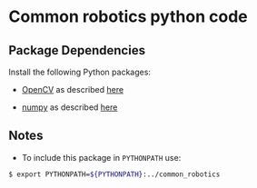 # Common robotics python code

## Package Dependencies

Install the following Python packages: 

* [OpenCV](http://opencv.org) 
as described [here](http://www.athenian-robotics.org/opencv/)

* [numpy](http://www.numpy.org)
as described [here](http://www.athenian-robotics.org/numpy/)


## Notes

* To include this package in `PYTHONPATH` use:
```bash
$ export PYTHONPATH=${PYTHONPATH}:../common_robotics
```
